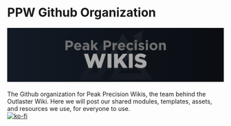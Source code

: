 # PPW Github Organization
![org logo](https://github.com/PeakPrecisionWikis/.github/blob/main/ppw_Wordmark2.png)
<br><br>
The Github organization for Peak Precision Wikis, the team behind the Outlaster Wiki. Here we will post our shared modules, templates, assets, and resources we use, for everyone to use.<br>
[![ko-fi](https://ko-fi.com/img/githubbutton_sm.svg)](https://ko-fi.com/Q5Q41ENM57)

